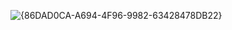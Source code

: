 ![{86DAD0CA-A694-4F96-9982-63428478DB22}](https://github.com/user-attachments/assets/6ca122dc-c1b7-4af9-9fe8-cdd2c1d2b41b)
